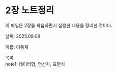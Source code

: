 # 2장 노트정리
이 파일은 2장을 학습하면서 실행한 내용을 정리한 것이다.   

날짜: 2025.09.09  

이름: 이동재   

목록  
note1: 데이터형, 연산자, 표현식